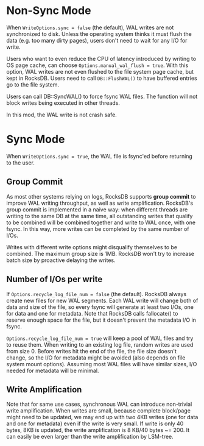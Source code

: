 # Non-Sync Mode
When `WriteOptions.sync = false` (the default), WAL writes are not synchronized to disk. Unless the operating system thinks it must flush the data (e.g. too many dirty pages), users don't need to wait for any I/O for write.

Users who want to even reduce the CPU of latency introduced by writing to OS page cache, can choose `Options.manual_wal_flush = true`. With this option, WAL writes are not even flushed to the file system page cache, but kept in RocksDB. Users need to call `DB::FlushWAL()` to have buffered entries go to the file system.

Users can call DB::SyncWAL() to force fsync WAL files. The function will not block writes being executed in other threads.

In this mod, the WAL write is not crash safe.

# Sync Mode
When `WriteOptions.sync = true`, the WAL file is fsync'ed before returning to the user.

## Group Commit
As most other systems relying on logs, RocksDB supports **group commit** to improve WAL writing throughput, as well as write amplification. RocksDB's group commit is implemented in a naive way: when different threads are writing to the same DB at the same time, all outstanding writes that qualify to be combined will be combined together and write to WAL once, with one fsync. In this way, more writes can be completed by the same number of I/Os.

Writes with different write options might disqualify themselves to be combined. The maximum group size is 1MB. RocksDB won't try to increase batch size by proactive delaying the writes.

## Number of I/Os per write
If `Options.recycle_log_file_num = false` (the default). RocksDB always create new files for new WAL segments. Each WAL write will change both of data and size of the file, so every fsync will generate at least two I/Os, one for data and one for metadata. Note that RocksDB calls fallocate() to reserve enough space for the file, but it doesn't prevent the metadata I/O in fsync.

`Options.recycle_log_file_num = true` will keep a pool of WAL files and try to reuse them. When writing to an existing log file, random writes are used from size 0. Before writes hit the end of the file, the file size doesn't change, so the I/O for metadata might be avoided (also depends on file system mount options). Assuming most WAL files will have similar sizes, I/O needed for metadata will be minimal.

## Write Amplification
Note that for same use cases, synchronous WAL can introduce non-trivial write amplification. When writes are small, because complete block/page might need to be updated, we may end up with two 4KB writes (one for data and one for metadata) even if the write is very small. If write is only 40 bytes, 8KB is updated, the write amplification is 8 KB/40 bytes ~= 200. It can easily be even larger than the write amplification by LSM-tree.
